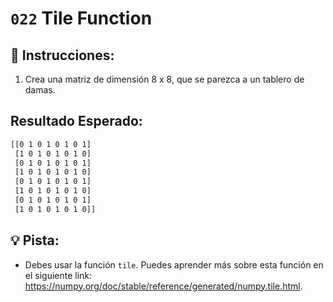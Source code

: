 # `022` Tile Function

## 📝 Instrucciones:

1. Crea una matriz de dimensión 8 x 8, que se parezca a un tablero de damas.

## Resultado Esperado:

```bash
[[0 1 0 1 0 1 0 1]
 [1 0 1 0 1 0 1 0]
 [0 1 0 1 0 1 0 1]
 [1 0 1 0 1 0 1 0]
 [0 1 0 1 0 1 0 1]
 [1 0 1 0 1 0 1 0]
 [0 1 0 1 0 1 0 1]
 [1 0 1 0 1 0 1 0]]
```

## 💡 Pista:

+ Debes usar la función `tile`. Puedes aprender más sobre esta función en el siguiente link: https://numpy.org/doc/stable/reference/generated/numpy.tile.html.